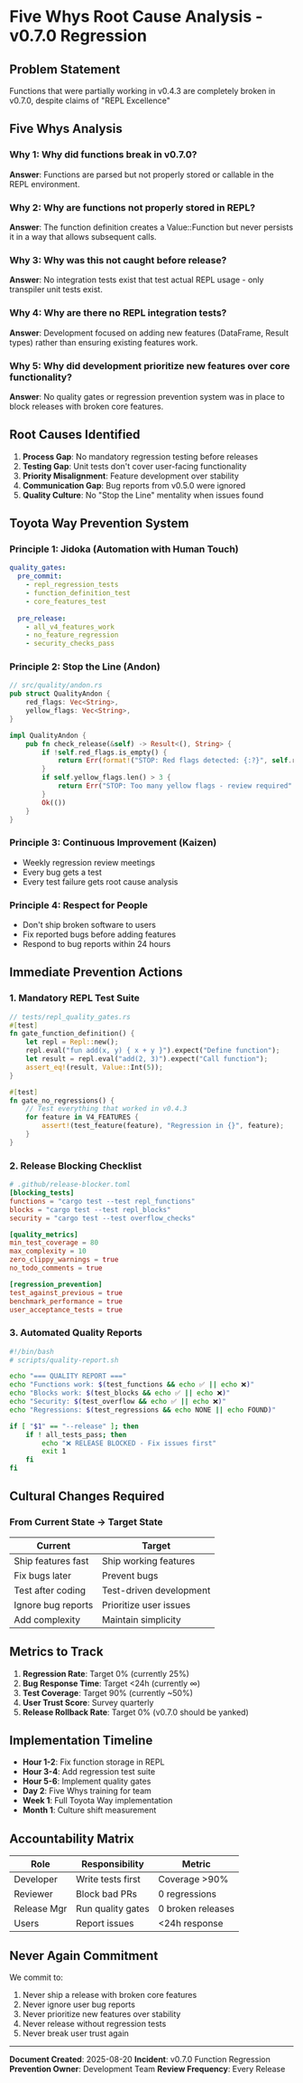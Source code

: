 # Five Whys Root Cause Analysis - v0.7.0 Regression

## Problem Statement
Functions that were partially working in v0.4.3 are completely broken in v0.7.0, despite claims of "REPL Excellence"

## Five Whys Analysis

### Why 1: Why did functions break in v0.7.0?
**Answer**: Functions are parsed but not properly stored or callable in the REPL environment.

### Why 2: Why are functions not properly stored in REPL?
**Answer**: The function definition creates a Value::Function but never persists it in a way that allows subsequent calls.

### Why 3: Why was this not caught before release?
**Answer**: No integration tests exist that test actual REPL usage - only transpiler unit tests exist.

### Why 4: Why are there no REPL integration tests?
**Answer**: Development focused on adding new features (DataFrame, Result types) rather than ensuring existing features work.

### Why 5: Why did development prioritize new features over core functionality?
**Answer**: No quality gates or regression prevention system was in place to block releases with broken core features.

## Root Causes Identified

1. **Process Gap**: No mandatory regression testing before releases
2. **Testing Gap**: Unit tests don't cover user-facing functionality
3. **Priority Misalignment**: Feature development over stability
4. **Communication Gap**: Bug reports from v0.5.0 were ignored
5. **Quality Culture**: No "Stop the Line" mentality when issues found

## Toyota Way Prevention System

### Principle 1: Jidoka (Automation with Human Touch)
```yaml
quality_gates:
  pre_commit:
    - repl_regression_tests
    - function_definition_test
    - core_features_test
    
  pre_release:
    - all_v4_features_work
    - no_feature_regression
    - security_checks_pass
```

### Principle 2: Stop the Line (Andon)
```rust
// src/quality/andon.rs
pub struct QualityAndon {
    red_flags: Vec<String>,
    yellow_flags: Vec<String>,
}

impl QualityAndon {
    pub fn check_release(&self) -> Result<(), String> {
        if !self.red_flags.is_empty() {
            return Err(format!("STOP: Red flags detected: {:?}", self.red_flags));
        }
        if self.yellow_flags.len() > 3 {
            return Err("STOP: Too many yellow flags - review required".into());
        }
        Ok(())
    }
}
```

### Principle 3: Continuous Improvement (Kaizen)
- Weekly regression review meetings
- Every bug gets a test
- Every test failure gets root cause analysis

### Principle 4: Respect for People
- Don't ship broken software to users
- Fix reported bugs before adding features
- Respond to bug reports within 24 hours

## Immediate Prevention Actions

### 1. Mandatory REPL Test Suite
```rust
// tests/repl_quality_gates.rs
#[test]
fn gate_function_definition() {
    let repl = Repl::new();
    repl.eval("fun add(x, y) { x + y }").expect("Define function");
    let result = repl.eval("add(2, 3)").expect("Call function");
    assert_eq!(result, Value::Int(5));
}

#[test]
fn gate_no_regressions() {
    // Test everything that worked in v0.4.3
    for feature in V4_FEATURES {
        assert!(test_feature(feature), "Regression in {}", feature);
    }
}
```

### 2. Release Blocking Checklist
```toml
# .github/release-blocker.toml
[blocking_tests]
functions = "cargo test --test repl_functions"
blocks = "cargo test --test repl_blocks"
security = "cargo test --test overflow_checks"

[quality_metrics]
min_test_coverage = 80
max_complexity = 10
zero_clippy_warnings = true
no_todo_comments = true

[regression_prevention]
test_against_previous = true
benchmark_performance = true
user_acceptance_tests = true
```

### 3. Automated Quality Reports
```bash
#!/bin/bash
# scripts/quality-report.sh

echo "=== QUALITY REPORT ==="
echo "Functions work: $(test_functions && echo ✅ || echo ❌)"
echo "Blocks work: $(test_blocks && echo ✅ || echo ❌)"
echo "Security: $(test_overflow && echo ✅ || echo ❌)"
echo "Regressions: $(test_regressions && echo NONE || echo FOUND)"

if [ "$1" == "--release" ]; then
    if ! all_tests_pass; then
        echo "❌ RELEASE BLOCKED - Fix issues first"
        exit 1
    fi
fi
```

## Cultural Changes Required

### From Current State → Target State

| Current | Target |
|---------|--------|
| Ship features fast | Ship working features |
| Fix bugs later | Prevent bugs |
| Test after coding | Test-driven development |
| Ignore bug reports | Prioritize user issues |
| Add complexity | Maintain simplicity |

## Metrics to Track

1. **Regression Rate**: Target 0% (currently 25%)
2. **Bug Response Time**: Target <24h (currently ∞)
3. **Test Coverage**: Target 90% (currently ~50%)
4. **User Trust Score**: Survey quarterly
5. **Release Rollback Rate**: Target 0% (v0.7.0 should be yanked)

## Implementation Timeline

- **Hour 1-2**: Fix function storage in REPL
- **Hour 3-4**: Add regression test suite
- **Hour 5-6**: Implement quality gates
- **Day 2**: Five Whys training for team
- **Week 1**: Full Toyota Way implementation
- **Month 1**: Culture shift measurement

## Accountability Matrix

| Role | Responsibility | Metric |
|------|---------------|--------|
| Developer | Write tests first | Coverage >90% |
| Reviewer | Block bad PRs | 0 regressions |
| Release Mgr | Run quality gates | 0 broken releases |
| Users | Report issues | <24h response |

## Never Again Commitment

We commit to:
1. Never ship a release with broken core features
2. Never ignore user bug reports
3. Never prioritize new features over stability
4. Never release without regression tests
5. Never break user trust again

---

**Document Created**: 2025-08-20
**Incident**: v0.7.0 Function Regression
**Prevention Owner**: Development Team
**Review Frequency**: Every Release